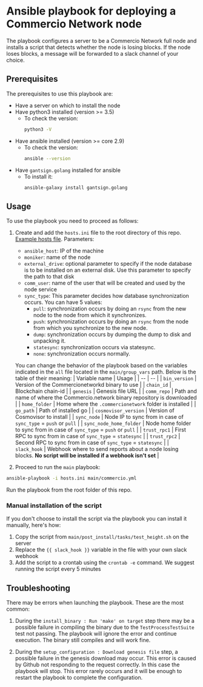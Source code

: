 # Ansible playbook for deploying a Commercio Network node
The playbook configures a server to be a Commercio Network full node and installs a script that detects whether the node is losing blocks.
If the node loses blocks, a message will be forwarded to a slack channel of your choice.

## Prerequisites
The prerequisites to use this playbook are:
* Have a server on which to install the node
* Have python3 installed (version >= 3.5)
     * To check the version:
         ```bash
         python3 -V
         ```
* Have ansible installed (version >= core 2.9)
     * To check the version:
         ```bash
         ansible --version
         ```
* Have `gantsign.golang` installed for ansible
     * To install it:
         ```bash
         ansible-galaxy install gantsign.golang
         ```

## Usage
To use the playbook you need to proceed as follows:

1. Create and add the `hosts.ini` file to the root directory of this repo. [Example hosts file](.hosts.ini). Parameters:
     * `ansible_host`: IP of the machine
     * `moniker`: name of the node
     * `external_drive`: optional parameter to specify if the node database is to be installed on an external disk. Use this parameter to specify the path to that disk
     * `comm_user`: name of the user that will be created and used by the node service
     * `sync_type`: This parameter decides how database synchronization occurs.
     You can have 5 values:
         * `pull`: synchronization occurs by doing an `rsync` from the new node to the node from which it synchronizes.
         * `push`: synchronization occurs by doing an `rsync` from the node from which you synchronize to the new node.
         * `dump`: synchronization occurs by dumping the dump to disk and unpacking it.
         * `statesync`: synchronization occurs via statesync.
         * `none`: synchronization occurs normally.
    
     You can change the behavior of the playbook based on the variables indicated in the `all` file located in the `main/group_vars` path. Below is the table of their meaning:
     | Variable name | Usage |
     | -- | -- |
     | `bin_version` | Version of the Commercionetworkd binary to use |
     | `chain_id` | Blockchain chain-id |
     | `genesis` | Genesis file URL |
     | `comm_repo` | Path and name of where the Commercio.network binary repository is downloaded |
     | `home_folder` | Home where the `.commercionetwork` folder is installed |
     | `go_path` | Path of installed go |
     | `cosmovisor_version` | Version of Cosmovisor to install |
     | `sync_node` | Node IP to sync from in case of `sync_type` = `push` or `pull` |
     | `sync_node_home_folder` | Node home folder to sync from in case of `sync_type` = `push` or `pull` |
     | `trust_rpc1` | First RPC to sync from in case of `sync_type` = `statesync` |
     | `trust_rpc2` | Second RPC to sync from in case of `sync_type` = `statesync` |
     | `slack_hook` | Webhook where to send reports about a node losing blocks. **No script will be installed if a webhook isn't set** |

2. Proceed to run the `main` playbook:
```bash
ansible-playbook -i hosts.ini main/commercio.yml
```

Run the playbook from the root folder of this repo.

### Manual installation of the script
If you don't choose to install the script via the playbook you can install it manually, here's how:
1. Copy the script from `main/post_install/tasks/test_height.sh` on the server
2. Replace the `{{ slack_hook }}` variable in the file with your own slack webhook
3. Add the script to a crontab using the `crontab -e` command. We suggest running the script every 5 minutes

## Troubleshooting
There may be errors when launching the playbook. These are the most common:

1. During the `install_binary : Run 'make' on target` step there may be a possible failure in compiling the binary due to the `TestProcessTestSuite` test not passing.
The playbook will ignore the error and continue execution. The binary still compiles and will work fine.

2. During the `setup_configuration : Download genesis file` step, a possible failure in the genesis download may occur. This error is caused by Github not responding to the request correctly. In this case the playbook will stop. This error rarely occurs and it will be enough to restart the playbook to complete the configuration.